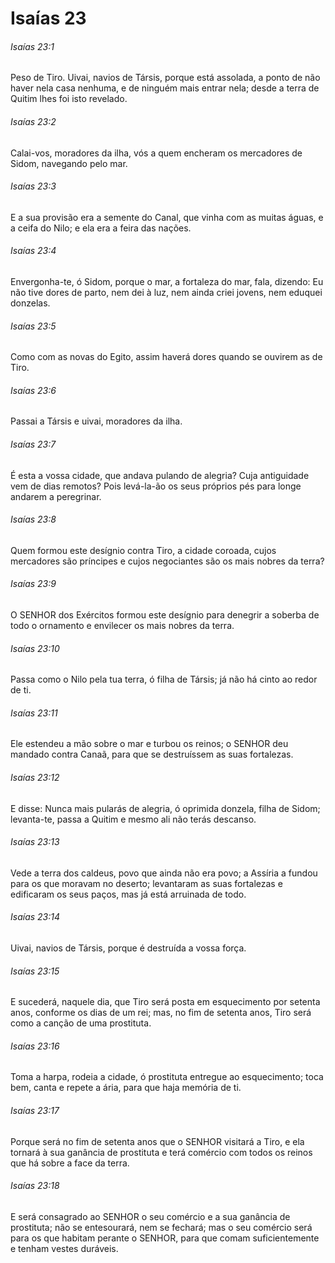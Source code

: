 # Isaías 23

###### Isaías 23:1

Peso de Tiro. Uivai, navios de Társis, porque está assolada, a ponto de não haver nela casa nenhuma, e de ninguém mais entrar nela; desde a terra de Quitim lhes foi isto revelado.

###### Isaías 23:2

Calai-vos, moradores da ilha, vós a quem encheram os mercadores de Sidom, navegando pelo mar.

###### Isaías 23:3

E a sua provisão era a semente do Canal, que vinha com as muitas águas, e a ceifa do Nilo; e ela era a feira das nações.

###### Isaías 23:4

Envergonha-te, ó Sidom, porque o mar, a fortaleza do mar, fala, dizendo: Eu não tive dores de parto, nem dei à luz, nem ainda criei jovens, nem eduquei donzelas.

###### Isaías 23:5

Como com as novas do Egito, assim haverá dores quando se ouvirem as de Tiro.

###### Isaías 23:6

Passai a Társis e uivai, moradores da ilha.

###### Isaías 23:7

É esta a vossa cidade, que andava pulando de alegria? Cuja antiguidade vem de dias remotos? Pois levá-la-ão os seus próprios pés para longe andarem a peregrinar.

###### Isaías 23:8

Quem formou este desígnio contra Tiro, a cidade coroada, cujos mercadores são príncipes e cujos negociantes são os mais nobres da terra?

###### Isaías 23:9

O SENHOR dos Exércitos formou este desígnio para denegrir a soberba de todo o ornamento e envilecer os mais nobres da terra.

###### Isaías 23:10

Passa como o Nilo pela tua terra, ó filha de Társis; já não há cinto ao redor de ti.

###### Isaías 23:11

Ele estendeu a mão sobre o mar e turbou os reinos; o SENHOR deu mandado contra Canaã, para que se destruíssem as suas fortalezas.

###### Isaías 23:12

E disse: Nunca mais pularás de alegria, ó oprimida donzela, filha de Sidom; levanta-te, passa a Quitim e mesmo ali não terás descanso.

###### Isaías 23:13

Vede a terra dos caldeus, povo que ainda não era povo; a Assíria a fundou para os que moravam no deserto; levantaram as suas fortalezas e edificaram os seus paços, mas já está arruinada de todo.

###### Isaías 23:14

Uivai, navios de Társis, porque é destruída a vossa força.

###### Isaías 23:15

E sucederá, naquele dia, que Tiro será posta em esquecimento por setenta anos, conforme os dias de um rei; mas, no fim de setenta anos, Tiro será como a canção de uma prostituta.

###### Isaías 23:16

Toma a harpa, rodeia a cidade, ó prostituta entregue ao esquecimento; toca bem, canta e repete a ária, para que haja memória de ti.

###### Isaías 23:17

Porque será no fim de setenta anos que o SENHOR visitará a Tiro, e ela tornará à sua ganância de prostituta e terá comércio com todos os reinos que há sobre a face da terra.

###### Isaías 23:18

E será consagrado ao SENHOR o seu comércio e a sua ganância de prostituta; não se entesourará, nem se fechará; mas o seu comércio será para os que habitam perante o SENHOR, para que comam suficientemente e tenham vestes duráveis.

